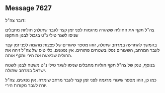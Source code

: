 ## Message 7627

דובר צה"ל:

צה"ל תקף את החוליה ששיגרה מרגמות לפני זמן קצר לעבר שתולה; חוליות מחבלים שניסו לשגר טילי נ"ט בגבול לבנון הותקפו

בהמשך להתרעה במרחב שתולה, זוהו מספר שיגורים של פצצות מרגמה לפני זמן קצר לעבר המרחב, השיגורים נפלו בשטחים פתוחים. אין נפגעים.
כלי טיס של צה"ל זיהה את החוליה שביצעה את הירי ותקף אותה.

בנוסף, טנק של צה"ל תקף חוליות מחבלים שניסו לשגר טילי נ"ט משטח לבנון לשטח ישראל במרחב שתולה.

כמו כן, זוהו מספר שיגורי מרגמה לפני זמן קצר לעבר מרחב שומרה. אין נפגעים. צה"ל יורה לעבר מקורות הירי.

